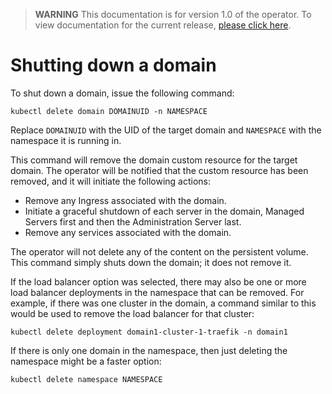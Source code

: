 > **WARNING** This documentation is for version 1.0 of the operator.  To view documentation for the current release, [please click here](/site).

# Shutting down a domain

To shut down a domain, issue the following command:

```
kubectl delete domain DOMAINUID -n NAMESPACE
```

Replace `DOMAINUID` with the UID of the target domain and `NAMESPACE` with the namespace it is running in.

This command will remove the domain custom resource for the target domain.  The operator will be notified that the custom resource has been removed, and it will initiate the following actions:

*	Remove any Ingress associated with the domain.
*	Initiate a graceful shutdown of each server in the domain, Managed Servers first and then the Administration Server last.
*	Remove any services associated with the domain.

The operator will not delete any of the content on the persistent volume.  This command simply shuts down the domain; it does not remove it.

If the load balancer option was selected, there may also be one or more load balancer deployments in the namespace that can be removed.  For example, if there was one cluster in the domain, a command similar to this would be used to remove the load balancer for that cluster:

```
kubectl delete deployment domain1-cluster-1-traefik -n domain1
```

If there is only one domain in the namespace, then just deleting the namespace might be a faster option:

```
kubectl delete namespace NAMESPACE
```
